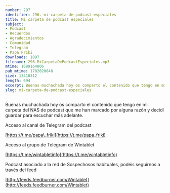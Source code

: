 ```yaml
---
number: 297
identifier: 296.-mi-carpeta-de-podcast-especiales
title: Mi carpeta de podcast especiales
subject:
- Podcast
- Recuerdos
- Agradecimientos
- Comunidad
- Telegram
- Papá Friki
downloads: 1097
filename: 296.MiCarpetaDePodcastEspeciales.mp3
mtime: 1689164806
pub_mtime: 1702020848
size: 13410312
length: 694
excerpt: Buenas muchachada hoy os comparto el contenido que tengo en mi carpeta del NAS de podcast que me han marcado por alguna razón y decidí guardar para escuchar más adelante
slug: mi-carpeta-de-podcast-especiales
---
```

Buenas muchachada hoy os comparto el contenido que tengo en mi carpeta del NAS de podcast que me han marcado por alguna razón y decidí guardar para escuchar más adelante.

Acceso al canal de Telegram del podcast

[https://t.me/papa\_friki](https://t.me/papa_friki)

Acceso al grupo de Telegram de Wintablet

[https://t.me/wintabletinfo](https://t.me/wintabletinfo)

Podcast asociado a la red de Sospechosos habituales, podéis seguirnos a través del feed

[http://feeds.feedburner.com/Wintablet](http://feeds.feedburner.com/Wintablet)
